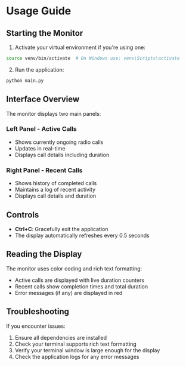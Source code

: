 # Usage Guide

## Starting the Monitor

1. Activate your virtual environment if you're using one:
```bash
source venv/bin/activate  # On Windows use: venv\Scripts\activate
```

2. Run the application:
```bash
python main.py
```

## Interface Overview

The monitor displays two main panels:

### Left Panel - Active Calls
- Shows currently ongoing radio calls
- Updates in real-time
- Displays call details including duration

### Right Panel - Recent Calls
- Shows history of completed calls
- Maintains a log of recent activity
- Displays call details and duration

## Controls

- **Ctrl+C**: Gracefully exit the application
- The display automatically refreshes every 0.5 seconds

## Reading the Display

The monitor uses color coding and rich text formatting:
- Active calls are displayed with live duration counters
- Recent calls show completion times and total duration
- Error messages (if any) are displayed in red

## Troubleshooting

If you encounter issues:

1. Ensure all dependencies are installed
2. Check your terminal supports rich text formatting
3. Verify your terminal window is large enough for the display
4. Check the application logs for any error messages

